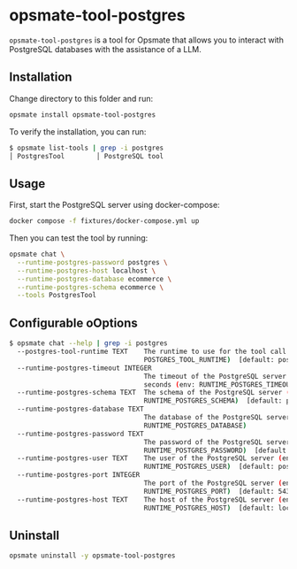 # opsmate-tool-postgres

`opsmate-tool-postgres` is a tool for Opsmate that allows you to interact with PostgreSQL databases with the assistance of a LLM.

## Installation

Change directory to this folder and run:
```bash
opsmate install opsmate-tool-postgres
```

To verify the installation, you can run:

```bash
$ opsmate list-tools | grep -i postgres
│ PostgresTool        │ PostgreSQL tool
```


## Usage

First, start the PostgreSQL server using docker-compose:
```bash
docker compose -f fixtures/docker-compose.yml up
```

Then you can test the tool by running:

```bash
opsmate chat \
  --runtime-postgres-password postgres \
  --runtime-postgres-host localhost \
  --runtime-postgres-database ecommerce \
  --runtime-postgres-schema ecommerce \
  --tools PostgresTool
```

## Configurable oOptions

```bash
$ opsmate chat --help | grep -i postgres
  --postgres-tool-runtime TEXT    The runtime to use for the tool call (env:
                                  POSTGRES_TOOL_RUNTIME)  [default: postgres]
  --runtime-postgres-timeout INTEGER
                                  The timeout of the PostgreSQL server in
                                  seconds (env: RUNTIME_POSTGRES_TIMEOUT)
  --runtime-postgres-schema TEXT  The schema of the PostgreSQL server (env:
                                  RUNTIME_POSTGRES_SCHEMA)  [default: public]
  --runtime-postgres-database TEXT
                                  The database of the PostgreSQL server (env:
                                  RUNTIME_POSTGRES_DATABASE)
  --runtime-postgres-password TEXT
                                  The password of the PostgreSQL server (env:
                                  RUNTIME_POSTGRES_PASSWORD)  [default: ""]
  --runtime-postgres-user TEXT    The user of the PostgreSQL server (env:
                                  RUNTIME_POSTGRES_USER)  [default: postgres]
  --runtime-postgres-port INTEGER
                                  The port of the PostgreSQL server (env:
                                  RUNTIME_POSTGRES_PORT)  [default: 5432]
  --runtime-postgres-host TEXT    The host of the PostgreSQL server (env:
                                  RUNTIME_POSTGRES_HOST)  [default: localhost]
```

## Uninstall

```bash
opsmate uninstall -y opsmate-tool-postgres
```
